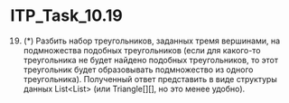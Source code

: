 # ITP_Task_10.19
19. (*) Разбить набор треугольников, заданных тремя вершинами, на подмножества
подобных треугольников (если для какого-то треугольника не будет найдено подобных
треугольников, то этот треугольник будет образовывать подмножество из одного
треугольника).
Полученный ответ представить в виде структуры данных List<List<Triangle>> (или
Triangle[][], но это менее удобно).
